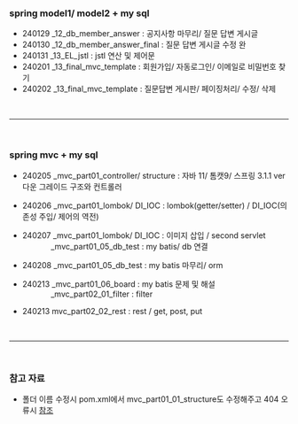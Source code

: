 ### spring model1/ model2 + my sql

- 240129
  _12_db_member_answer : 
  공지사항 마무리/
  질문 답변 게시글
- 240130
  _12_db_member_answer_final :
  질문 답변 게시글 수정 완
- 240131
  _13_EL_jstl :
  jstl 연산 및 제어문
- 240201
  _13_final_mvc_template : 
  회원가입/
  자동로그인/
  이메일로 비밀번호 찾기
- 240202
  _13_final_mvc_template : 
  질문답변 게시판/
  페이징처리/
  수정/ 삭제

<br/>
<hr/>
<br/>

### spring mvc + my sql


- 240205
  _mvc_part01_controller/ structure :
  자바 11/ 톰캣9/ 스프링 3.1.1 ver 다운 그레이드
  구조와 컨트롤러
- 240206
  _mvc_part01_lombok/ DI_IOC :
lombok(getter/setter)  / DI_IOC(의존성 주입/ 제어의 역전)
- 240207
  _mvc_part01_lombok/ DI_IOC :
이미지 삽입 / second servlet<br/>
 &nbsp;&nbsp;&nbsp;&nbsp;&nbsp;&nbsp;&nbsp;&nbsp;&nbsp;&nbsp;&nbsp;&nbsp; _mvc_part01_05_db_test : 
my batis/ db 연결

- 240208
_mvc_part01_05_db_test : 
my batis 마무리/ orm

- 240213
_mvc_part01_06_board : 
my batis 문제 및 해설<br/>
  &nbsp;&nbsp;&nbsp;&nbsp;&nbsp;&nbsp;&nbsp;&nbsp;&nbsp;&nbsp;&nbsp;&nbsp; _mvc_part02_01_filter : 
filter

- 240213
mvc_part02_02_rest :
rest / get, post, put 

<br/>
<hr/>
<br/>

### 참고 자료

- 폴더 이름 수정시 pom.xml에서 <name>mvc_part01_01_structure</name>도 수정해주고 404 오류시 [참조](https://study-ce.tistory.com/60)
